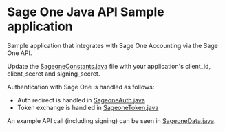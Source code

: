 # Sage One Java API Sample application

Sample application that integrates with Sage One Accounting via the Sage One API.

Update the [SageoneConstants.java](src/org/sage_one_sample/sageone/SageoneConstants.java) file with your application's client_id, client_secret and signing_secret.

Authentication with Sage One is handled as follows:

* Auth redirect is handled in [SageoneAuth.java](src/org/sage_one_sample/sageone/SageoneAuth.java)
* Token exchange is handled in [SageoneToken.java](src/org/sage_one_sample/sageone/SageoneToken.java)

An example API call (including signing) can be seen in [SageoneData.java](src/org/sage_one_sample/sageone/SageoneData.java).
